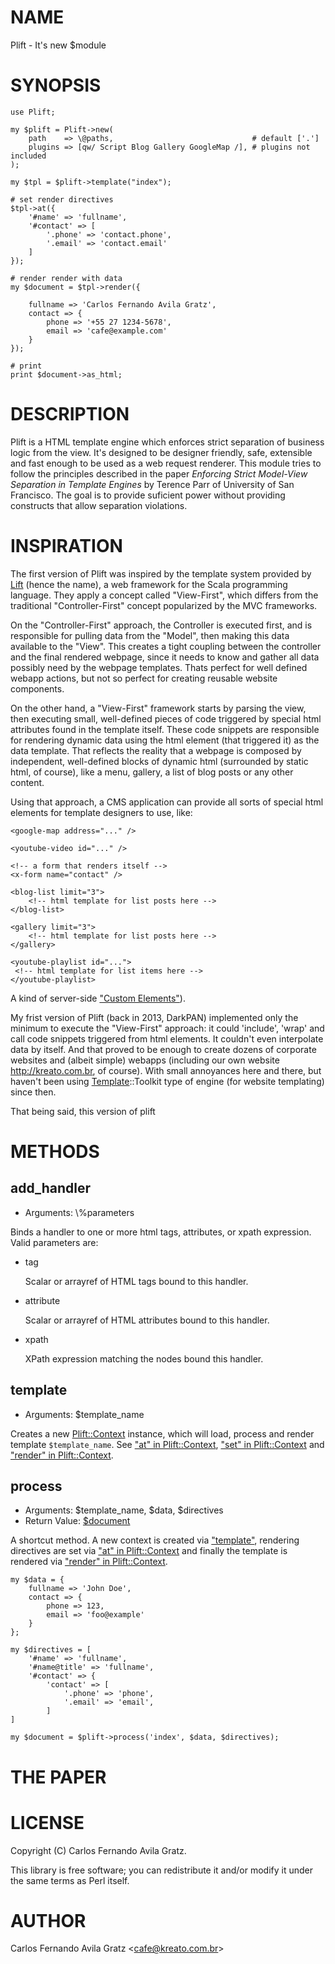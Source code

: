 # NAME

Plift - It's new $module

# SYNOPSIS

    use Plift;

    my $plift = Plift->new(
        path    => \@paths,                               # default ['.']
        plugins => [qw/ Script Blog Gallery GoogleMap /], # plugins not included
    );

    my $tpl = $plift->template("index");

    # set render directives
    $tpl->at({
        '#name' => 'fullname',
        '#contact' => [
            '.phone' => 'contact.phone',
            '.email' => 'contact.email'
        ]
    });

    # render render with data
    my $document = $tpl->render({

        fullname => 'Carlos Fernando Avila Gratz',
        contact => {
            phone => '+55 27 1234-5678',
            email => 'cafe@example.com'
        }
    });

    # print
    print $document->as_html;

# DESCRIPTION

Plift is a HTML template engine which enforces strict separation of business logic
from the view. It's designed to be designer friendly, safe, extensible and fast
enough to be used as a web request renderer. This module tries to follow the
principles described in the paper _Enforcing Strict Model-View Separation in Template Engines_
by Terence Parr of University of San Francisco. The goal is to provide suficient
power without providing constructs that allow separation violations.

# INSPIRATION

The first version of Plift was inspired by the template system provided by
[Lift](http://liftweb.net/) (hence the name), a web framework for the Scala
programming language. They apply a concept called "View-First", which differs
from the traditional "Controller-First" concept popularized by the MVC frameworks.

On the "Controller-First" approach, the Controller is executed first, and is
responsible for pulling data from the "Model", then making this data available
to the "View". This creates a tight coupling between the controller and the
final rendered webpage, since it needs to know and gather all data possibly
need by the webpage templates. Thats perfect for well defined webapp actions,
but not so perfect for creating reusable website components.

On the other hand, a "View-First" framework starts by parsing the view, then
executing small, well-defined pieces of code triggered by special html attributes
found in the template itself. These code snippets are responsible for rendering
dynamic data using the html element (that triggered it) as the data template.
That reflects the reality that a webpage is composed by independent,
well-defined blocks of dynamic html (surrounded by static html, of course), like
a menu, gallery, a list of blog posts or any other content.

Using that approach, a CMS application can provide all sorts of special html
elements for template designers to use, like:

    <google-map address="..." />

    <youtube-video id="..." />

    <!-- a form that renders itself -->
    <x-form name="contact" />

    <blog-list limit="3">
        <!-- html template for list posts here -->
    </blog-list>

    <gallery limit="3">
        <!-- html template for list posts here -->
    </gallery>

    <youtube-playlist id="...">
     <!-- html template for list items here -->
    </youtube-playlist>

A kind of server-side ["Custom Elements"](https://developer.mozilla.org/en-US/docs/Web/Web_Components/Custom_Elements)).

My frist version of Plift (back in 2013, DarkPAN) implemented only the
minimum to execute the "View-First" approach: it could 'include', 'wrap' and
call code snippets triggered from html elements. It couldn't even interpolate
data by itself. And that proved to be enough to create dozens of corporate
websites and (albeit simple) webapps (including our own website
http://kreato.com.br, of course). With small annoyances here and there, but
haven't been using [Template](https://metacpan.org/pod/Template)::Toolkit type of engine (for website templating)
since then.

That being said, this version of plift

# METHODS

## add\_handler

- Arguments: \\%parameters

Binds a handler to one or more html tags, attributes, or xpath expression.
Valid parameters are:

- tag

    Scalar or arrayref of HTML tags bound to this handler.

- attribute

    Scalar or arrayref of HTML attributes bound to this handler.

- xpath

    XPath expression matching the nodes bound this handler.

## template

- Arguments: $template\_name

Creates a new [Plift::Context](https://metacpan.org/pod/Plift::Context) instance, which will load, process and render
template `$template_name`. See ["at" in Plift::Context](https://metacpan.org/pod/Plift::Context#at), ["set" in Plift::Context](https://metacpan.org/pod/Plift::Context#set) and
["render" in Plift::Context](https://metacpan.org/pod/Plift::Context#render).

## process

- Arguments: $template\_name, $data, $directives
- Return Value: [$document](https://metacpan.org/pod/XML::LibXML::jQuery)

A shortcut method.
A new context is created via  ["template"](#template), rendering directives are set via
["at" in Plift::Context](https://metacpan.org/pod/Plift::Context#at) and finally the template is rendered via ["render" in Plift::Context](https://metacpan.org/pod/Plift::Context#render).

    my $data = {
        fullname => 'John Doe',
        contact => {
            phone => 123,
            email => 'foo@example'
        }
    };

    my $directives = [
        '#name' => 'fullname',
        '#name@title' => 'fullname',
        '#contact' => {
            'contact' => [
                '.phone' => 'phone',
                '.email' => 'email',
            ]
    ]

    my $document = $plift->process('index', $data, $directives);

# THE PAPER

# LICENSE

Copyright (C) Carlos Fernando Avila Gratz.

This library is free software; you can redistribute it and/or modify
it under the same terms as Perl itself.

# AUTHOR

Carlos Fernando Avila Gratz &lt;cafe@kreato.com.br>
